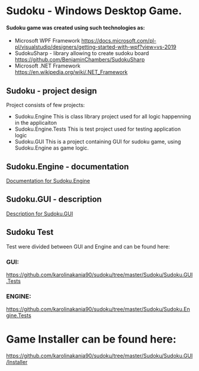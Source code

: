 # Sudoku - Windows Desktop Game.
#### Sudoku game was created using such technologies as:
>
- Microsoft WPF Framework
  https://docs.microsoft.com/pl-pl/visualstudio/designers/getting-started-with-wpf?view=vs-2019
- SudokuSharp - library allowing to create sudoku board
  https://github.com/BenjaminChambers/SudokuSharp
- Microsoft .NET Framework
  https://en.wikipedia.org/wiki/.NET_Framework

## Sudoku - project design
Project consists of few projects:
- Sudoku.Engine
  This is class library project used for all logic happenning in the applicaiton 
- Sudoku.Engine.Tests
  This is test project used for testing application logic
- Sudoku.GUI
  This is a project containing GUI for sudoku game, using Sudoku.Engine as game logic.

## Sudoku.Engine - documentation 
[Documentation for Sudoku.Engine](Sudoku/Sudoku.Engine/articles/intro.md)

## Sudoku.GUI - description

[Description for Sudoku.GUI](Sudoku/Sudoku.GUI/articles/description.md)

## Sudoku Test

Test were divided between GUI and Engine and can be found here:
### GUI:
https://github.com/karolinakania90/sudoku/tree/master/Sudoku/Sudoku.GUI.Tests
### ENGINE:
https://github.com/karolinakania90/sudoku/tree/master/Sudoku/Sudoku.Engine.Tests

# Game Installer can be found here:
https://github.com/karolinakania90/sudoku/tree/master/Sudoku/Sudoku.GUI/Installer
